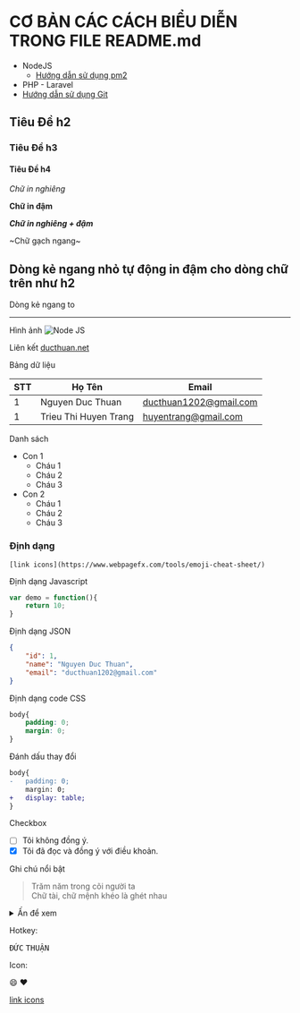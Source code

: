 # CƠ BẢN CÁC CÁCH BIỂU DIỄN TRONG FILE README.md

* NodeJS
    * [Hướng dẫn sử dụng pm2](/nodejs/pm2.md)
* PHP - Laravel
* [Hướng dẫn sử dụng Git](/git/git.md)

## Tiêu Đề h2

### Tiêu Đề h3

#### Tiêu Đề h4

*Chữ in nghiêng*

**Chữ in đậm**

***Chữ in nghiêng + đậm***

~Chữ gạch ngang~

Dòng kẻ ngang nhỏ tự động in đậm cho dòng chữ trên như h2
---

Dòng kẻ ngang to
_ _ _

Hình ảnh
![Node JS](images/nodejs.png "Tiêu đề của ảnh")

Liên kết
[ducthuan.net](http://ducthuan.net)

Bảng dữ liệu

STT  | Họ Tên | Email
---|--- |---
1  | Nguyen Duc Thuan | ducthuan1202@gmail.com
1  | Trieu Thi Huyen Trang | huyentrang@gmail.com

Danh sách
* Con 1
    * Cháu 1
    * Cháu 2
    * Cháu 3
* Con 2
    * Cháu 1
    * Cháu 2
    * Cháu 3

### Định dạng

```
[link icons](https://www.webpagefx.com/tools/emoji-cheat-sheet/)
```

Định dạng Javascript
```js
var demo = function(){
    return 10;
}
```

Định dạng JSON
```json
{
    "id": 1,
    "name": "Nguyen Duc Thuan",
    "email": "ducthuan1202@gmail.com"
}
```

Định dạng code CSS
```css
body{
    padding: 0;
    margin: 0;    
}
```

Đánh dấu thay đổi
```diff
body{
-   padding: 0;
    margin: 0;
+   display: table;
}
```

Checkbox

- [ ] Tôi không đồng ý.
- [x] Tôi đã đọc và đồng ý với điều khoản.

Ghi chú nổi bật

> Trăm năm trong cõi người ta<br/>Chữ tài, chữ mệnh khéo là ghét nhau


<details>
    <summary>Ấn để xem</summary>
    <p>Nội dung chi tiết hiển thị ở đây</p>
</details>

Hotkey: 

<kbd>Đ</kbd><kbd>Ứ</kbd><kbd>C</kbd> <kbd>T</kbd><kbd>H</kbd><kbd>U</kbd><kbd>Ậ</kbd><kbd>N</kbd>

Icon: 

:smile: :heart:

[link icons](https://www.webpagefx.com/tools/emoji-cheat-sheet/)
